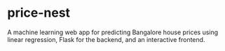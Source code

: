 # price-nest
A machine learning web app for predicting Bangalore house prices using linear regression, Flask for the backend, and an interactive frontend.
